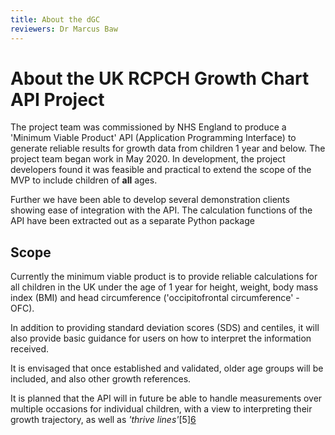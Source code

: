 ```yaml
---
title: About the dGC
reviewers: Dr Marcus Baw
---
```


# About the UK RCPCH Growth Chart API Project

The project team was commissioned by NHS England to produce a 'Minimum Viable Product' API (Application Programming Interface) to generate reliable results for growth data from children 1 year and below. The project team began work in May 2020. In development, the project developers found it was feasible and practical to extend the scope of the MVP to include children of **all** ages.

Further we have been able to develop several demonstration clients showing ease of integration with the API. The calculation functions of the API have been extracted out as a separate Python package

## Scope

Currently the minimum viable product is to provide reliable calculations for all children in the UK under the age of 1 year for height, weight, body mass index (BMI) and head circumference ('occipitofrontal circumference' - OFC).

In addition to providing standard deviation scores (SDS) and centiles, it will also provide basic guidance for users on how to interpret the information received.

It is envisaged that once established and validated, older age groups will be included, and also other growth references.

It is planned that the API will in future be able to handle measurements over multiple occasions for individual children, with a view to interpreting their growth trajectory, as well as _'thrive lines'_[5][6](#references)